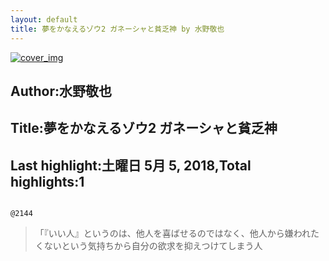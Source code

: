 ```yaml
---
layout: default
title: 夢をかなえるゾウ2 ガネーシャと貧乏神 by 水野敬也
---
```


[![cover_img](http://images-jp.amazon.com/images/P/B00CHIL9KS.09.MZZZZZZZ.jpg)](https://www.amazon.co.jp/dp/B00CHIL9KS)  
## Author:水野敬也  
## Title:夢をかなえるゾウ2 ガネーシャと貧乏神  
## Last highlight:土曜日 5月 5, 2018,Total highlights:1  
```
  
@2144  
```
> 「『いい人』というのは、他人を喜ばせるのではなく、他人から嫌われたくないという気持ちから自分の欲求を抑えつけてしまう人  
```